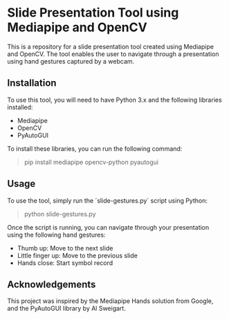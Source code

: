 # Slide Presentation Tool using Mediapipe and OpenCV

This is a repository for a slide presentation tool created using Mediapipe and OpenCV. The tool enables the user to navigate through a presentation using hand gestures captured by a webcam.

## Installation
To use this tool, you will need to have Python 3.x and the following libraries installed:

- Mediapipe
- OpenCV
- PyAutoGUI

To install these libraries, you can run the following command:
> pip install mediapipe opencv-python pyautogui

## Usage
To use the tool, simply run the ´slide-gestures.py´ script using Python:
> python slide-gestures.py

Once the script is running, you can navigate through your presentation using the following hand gestures:
- Thumb up: Move to the next slide
- Little finger up: Move to the previous slide
- Hands close: Start symbol record

## Acknowledgements
This project was inspired by the Mediapipe Hands solution from Google, and the PyAutoGUI library by Al Sweigart.
